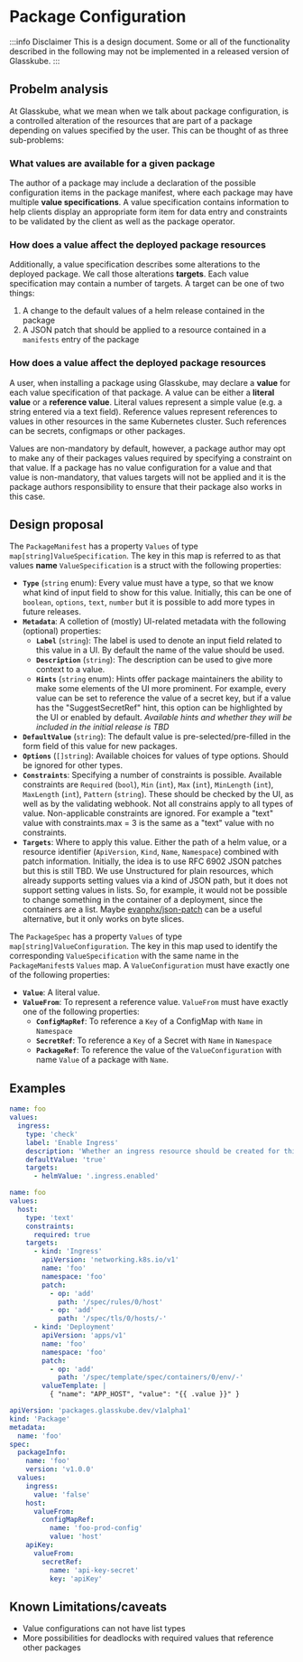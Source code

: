 # Package Configuration

:::info Disclaimer
This is a design document.
Some or all of the functionality described in the following may not be implemented in a released version of Glasskube.
:::

## Probelm analysis

At Glasskube, what we mean when we talk about package configuration, is a controlled alteration of the resources that are part of a package depending on values specified by the user.
This can be thought of as three sub-problems:

### What values are available for a given package

The author of a package may include a declaration of the possible configuration items in the package manifest, where each package may have multiple **value specifications**.
A value specification contains information to help clients display an appropriate form item for data entry and constraints to be validated by the client as well as the package operator.

### How does a value affect the deployed package resources

Additionally, a value specification describes some alterations to the deployed package.
We call those alterations **targets**.
Each value specification may contain a number of targets.
A target can be one of two things:

1. A change to the default values of a helm release contained in the package
2. A JSON patch that should be applied to a resource contained in a `manifests` entry of the package

### How does a value affect the deployed package resources

A user, when installing a package using Glasskube, may declare a **value** for each value specification of that package.
A value can be either a **literal value** or a **reference value**.
Literal values represent a simple value (e.g. a string entered via a text field).
Reference values represent references to values in other resources in the same Kubernetes cluster.
Such references can be secrets, configmaps or other packages.

Values are non-mandatory by default, however, a package author may opt to make any of their packages values required by
specifying a constraint on that value.
If a package has no value configuration for a value and that value is non-mandatory, that values targets will not be
applied and it is the package authors responsibility to ensure that their package also works in this case.

## Design proposal

The `PackageManifest` has a property `Values` of type `map[string]ValueSpecification`.
The key in this map is referred to as that values **name**
`ValueSpecification` is a struct with the following properties:

- **`Type`** (`string` enum):
  Every value must have a type, so that we know what kind of input field to show for this value.
  Initially, this can be one of `boolean`, `options`, `text`, `number` but it is possible to add more types in future releases.
- **`Metadata`**:
  A colletion of (mostly) UI-related metadata with the following (optional) properties:
  - **`Label`** (`string`):
    The label is used to denote an input field related to this value in a UI.
    By default the name of the value should be used.
  - **`Description`** (`string`):
    The description can be used to give more context to a value.
  - **`Hints`** (`string` enum):
    Hints offer package maintainers the ability to make some elements of the UI more prominent.
    For example, every value can be set to reference the value of a secret key, but if a value has the
    "SuggestSecretRef" hint, this option can be highlighted by the UI or enabled by default.
    _Available hints and whether they will be included in the initial release is TBD_
- **`DefaultValue`** (`string`):
  The default value is pre-selected/pre-filled in the form field of this value for new packages.
- **`Options`** (`[]string`):
  Available choices for values of type options.
  Should be ignored for other types.
- **`Constraints`**:
  Specifying a number of constraints is possible.
  Available constraints are
  `Required` (`bool`), `Min` (`int`), `Max` (`int`), `MinLength` (`int`), `MaxLength` (`int`), `Pattern` (`string`).
  These should be checked by the UI, as well as by the validating webhook.
  Not all constrains apply to all types of value. Non-applicable constraints are ignored.
  For example a "text" value with constraints.max = 3 is the same as a "text" value with no constraints.
- **`Targets`**:
  Where to apply this value.
  Either the path of a helm value, or a resource identifier (`ApiVersion`, `Kind`, `Name`, `Namespace`) combined with patch information.
  Initially, the idea is to use RFC 6902 JSON patches but this is still TBD.
  We use Unstructured for plain resources, which already supports setting values via a kind of JSON path,
  but it does not support setting values in lists.
  So, for example, it would not be possible to change something in the container of a deployment, since the containers are a list.
  Maybe [evanphx/json-patch](https://github.com/evanphx/json-patch) can be a useful alternative, but it only works on byte slices.

The `PackageSpec` has a property `Values` of type `map[string]ValueConfiguration`.
The key in this map used to identify the corresponding `ValueSpecification` with the same name in the `PackageManifest`s `Values` map.
A `ValueConfiguration` must have exactly one of the following properties:

- **`Value`**:
  A literal value.
- **`ValueFrom`**:
  To represent a reference value. `ValueFrom` must have exactly one of the following properties:
  - **`ConfigMapRef`**:
    To reference a `Key` of a ConfigMap with `Name` in `Namespace`
  - **`SecretRef`**:
    To reference a `Key` of a Secret with `Name` in `Namespace`
  - **`PackageRef`**:
    To reference the value of the `ValueConfiguration` with name `Value` of a package with `Name`.

## Examples

```yaml title="PackageManifest with a simple value specification"
name: foo
values:
  ingress:
    type: 'check'
    label: 'Enable Ingress'
    description: 'Whether an ingress resource should be created for this Package'
    defaultValue: 'true'
    targets:
      - helmValue: '.ingress.enabled'
```

```yaml title="PackageManifest with a value specification that has multiple targets"
name: foo
values:
  host:
    type: 'text'
    constraints:
      required: true
    targets:
      - kind: 'Ingress'
        apiVersion: 'networking.k8s.io/v1'
        name: 'foo'
        namespace: 'foo'
        patch:
          - op: 'add'
            path: '/spec/rules/0/host'
          - op: 'add'
            path: '/spec/tls/0/hosts/-'
      - kind: 'Deployment'
        apiVersion: 'apps/v1'
        name: 'foo'
        namespace: 'foo'
        patch:
          - op: 'add'
            path: '/spec/template/spec/containers/0/env/-'
        valueTemplate: |
          { "name": "APP_HOST", "value": "{{ .value }}" }
```

```yaml title="Package with a variety of value configurations"
apiVersion: 'packages.glasskube.dev/v1alpha1'
kind: 'Package'
metadata:
  name: 'foo'
spec:
  packageInfo:
    name: 'foo'
    version: 'v1.0.0'
  values:
    ingress:
      value: 'false'
    host:
      valueFrom:
        configMapRef:
          name: 'foo-prod-config'
          value: 'host'
    apiKey:
      valueFrom:
        secretRef:
          name: 'api-key-secret'
          key: 'apiKey'
```

## Known Limitations/caveats

- Value configurations can not have list types
- More possibilities for deadlocks with required values that reference other packages

